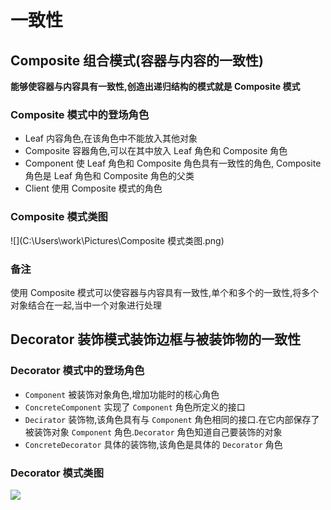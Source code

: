# 一致性

## Composite 组合模式(容器与内容的一致性)

__能够使容器与内容具有一致性,创造出递归结构的模式就是 Composite 模式__

### Composite 模式中的登场角色

* Leaf 内容角色,在该角色中不能放入其他对象
* Composite 容器角色,可以在其中放入 Leaf 角色和 Composite 角色
* Component 使 Leaf 角色和 Composite 角色具有一致性的角色, Composite 角色是 Leaf 角色和 Composite 角色的父类
* Client 使用 Composite 模式的角色

### Composite 模式类图

![](C:\Users\work\Pictures\Composite 模式类图.png)

### 备注

使用 Composite 模式可以使容器与内容具有一致性,单个和多个的一致性,将多个对象结合在一起,当中一个对象进行处理

## Decorator 装饰模式装饰边框与被装饰物的一致性

### Decorator 模式中的登场角色

* `Component` 被装饰对象角色,增加功能时的核心角色
* `ConcreteComponent` 实现了 `Component` 角色所定义的接口
* `Decirator` 装饰物,该角色具有与 `Component` 角色相同的接口.在它内部保存了被装饰对象 `Component` 角色.`Decorator` 角色知道自己要装饰的对象
* `ConcreteDecorator` 具体的装饰物,该角色是具体的 `Decorator` 角色

### Decorator 模式类图

![](C:\Users\work\Pictures\Decorator模式类图.png)
